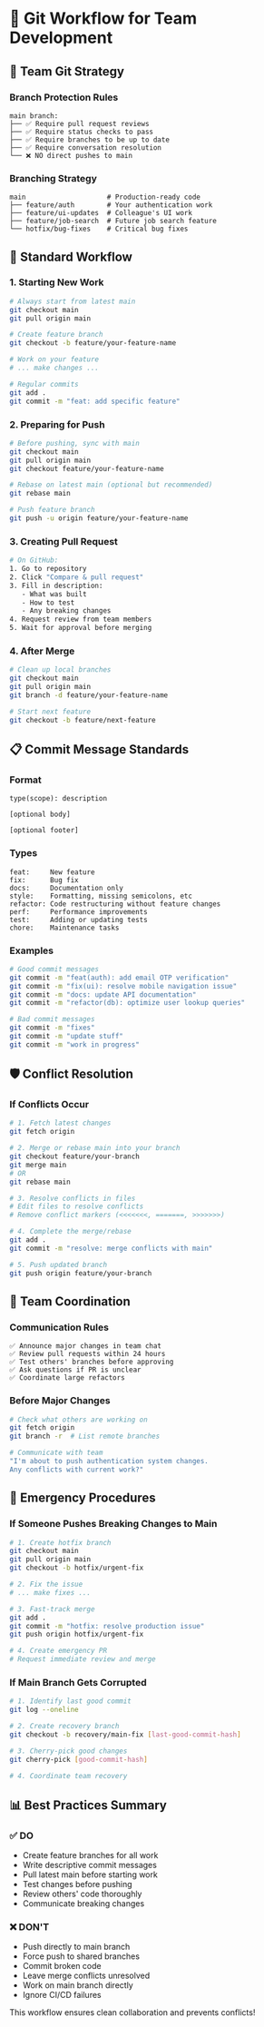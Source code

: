 # 🔄 Git Workflow for Team Development

## 🎯 Team Git Strategy

### **Branch Protection Rules**
```
main branch:
├── ✅ Require pull request reviews
├── ✅ Require status checks to pass  
├── ✅ Require branches to be up to date
├── ✅ Require conversation resolution
└── ❌ NO direct pushes to main
```

### **Branching Strategy**
```
main                    # Production-ready code
├── feature/auth        # Your authentication work
├── feature/ui-updates  # Colleague's UI work
├── feature/job-search  # Future job search feature
└── hotfix/bug-fixes    # Critical bug fixes
```

## 🚀 Standard Workflow

### **1. Starting New Work**
```bash
# Always start from latest main
git checkout main
git pull origin main

# Create feature branch
git checkout -b feature/your-feature-name

# Work on your feature
# ... make changes ...

# Regular commits
git add .
git commit -m "feat: add specific feature"
```

### **2. Preparing for Push**
```bash
# Before pushing, sync with main
git checkout main
git pull origin main
git checkout feature/your-feature-name

# Rebase on latest main (optional but recommended)
git rebase main

# Push feature branch
git push -u origin feature/your-feature-name
```

### **3. Creating Pull Request**
```bash
# On GitHub:
1. Go to repository
2. Click "Compare & pull request"
3. Fill in description:
   - What was built
   - How to test
   - Any breaking changes
4. Request review from team members
5. Wait for approval before merging
```

### **4. After Merge**
```bash
# Clean up local branches
git checkout main
git pull origin main
git branch -d feature/your-feature-name

# Start next feature
git checkout -b feature/next-feature
```

## 📋 Commit Message Standards

### **Format**
```
type(scope): description

[optional body]

[optional footer]
```

### **Types**
```
feat:     New feature
fix:      Bug fix
docs:     Documentation only
style:    Formatting, missing semicolons, etc
refactor: Code restructuring without feature changes
perf:     Performance improvements
test:     Adding or updating tests
chore:    Maintenance tasks
```

### **Examples**
```bash
# Good commit messages
git commit -m "feat(auth): add email OTP verification"
git commit -m "fix(ui): resolve mobile navigation issue"
git commit -m "docs: update API documentation"
git commit -m "refactor(db): optimize user lookup queries"

# Bad commit messages  
git commit -m "fixes"
git commit -m "update stuff"
git commit -m "work in progress"
```

## 🛡️ Conflict Resolution

### **If Conflicts Occur**
```bash
# 1. Fetch latest changes
git fetch origin

# 2. Merge or rebase main into your branch
git checkout feature/your-branch
git merge main
# OR
git rebase main

# 3. Resolve conflicts in files
# Edit files to resolve conflicts
# Remove conflict markers (<<<<<<<, =======, >>>>>>>)

# 4. Complete the merge/rebase
git add .
git commit -m "resolve: merge conflicts with main"

# 5. Push updated branch
git push origin feature/your-branch
```

## 👥 Team Coordination

### **Communication Rules**
```
✅ Announce major changes in team chat
✅ Review pull requests within 24 hours  
✅ Test others' branches before approving
✅ Ask questions if PR is unclear
✅ Coordinate large refactors
```

### **Before Major Changes**
```bash
# Check what others are working on
git fetch origin
git branch -r  # List remote branches

# Communicate with team
"I'm about to push authentication system changes.
Any conflicts with current work?"
```

## 🚨 Emergency Procedures

### **If Someone Pushes Breaking Changes to Main**
```bash
# 1. Create hotfix branch
git checkout main
git pull origin main
git checkout -b hotfix/urgent-fix

# 2. Fix the issue
# ... make fixes ...

# 3. Fast-track merge
git add .
git commit -m "hotfix: resolve production issue"
git push origin hotfix/urgent-fix

# 4. Create emergency PR
# Request immediate review and merge
```

### **If Main Branch Gets Corrupted**
```bash
# 1. Identify last good commit
git log --oneline

# 2. Create recovery branch
git checkout -b recovery/main-fix [last-good-commit-hash]

# 3. Cherry-pick good changes
git cherry-pick [good-commit-hash]

# 4. Coordinate team recovery
```

## 📊 Best Practices Summary

### **✅ DO**
- Create feature branches for all work
- Write descriptive commit messages
- Pull latest main before starting work
- Test changes before pushing
- Review others' code thoroughly
- Communicate breaking changes

### **❌ DON'T**
- Push directly to main branch
- Force push to shared branches
- Commit broken code
- Leave merge conflicts unresolved
- Work on main branch directly
- Ignore CI/CD failures

This workflow ensures clean collaboration and prevents conflicts!
